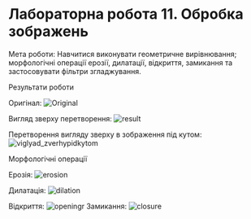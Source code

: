 # Лабораторна робота 11. Обробка зображень

Мета роботи: Навчитися виконувати геометричне вирівнювання; морфологічні операції ерозії, дилатації, відкриття, замикання та застосовувати фільтри згладжування.

Результати роботи

Оригінал:
![Original](https://user-images.githubusercontent.com/38464146/70157584-7e7dea80-16be-11ea-92e1-c9b4f9526f8d.png)

Вигляд зверху перетворення:
![result](https://user-images.githubusercontent.com/38464146/70157771-d3b9fc00-16be-11ea-9218-1c85fea8c48f.png)

Перетворення вигляду зверху в зображення під кутом:
![viglyad_zverhypidkytom](https://user-images.githubusercontent.com/38464146/70157798-de749100-16be-11ea-87dd-465cf2b73d8f.png)

Морфологічні операції

Ерозія:
![erosion](https://user-images.githubusercontent.com/38464146/70157810-e3394500-16be-11ea-8936-6b38655fea6a.png)

Дилатація:
![dilation](https://user-images.githubusercontent.com/38464146/70157817-e7656280-16be-11ea-962d-48b018b03354.png)

Відкриття:
![opening](https://user-images.githubusercontent.com/38464146/70157838-f0eeca80-16be-11ea-89b6-1e4a8dd03a9c.png)r
Замикання:
![closure](https://user-images.githubusercontent.com/38464146/70157857-f9470580-16be-11ea-9f9b-44f7d28ad1c7.png)

